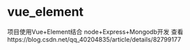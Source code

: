 # vue_element
项目使用Vue+Element结合 node+Express+Mongodb开发
查看https://blog.csdn.net/qq_40204835/article/details/82799177
